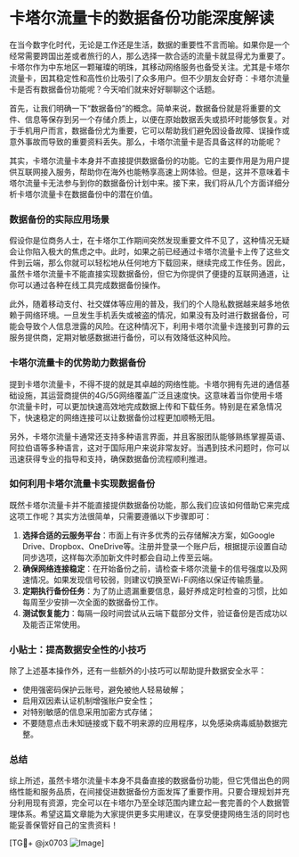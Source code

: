 # 卡塔尔流量卡的数据备份功能深度解读

在当今数字化时代，无论是工作还是生活，数据的重要性不言而喻。如果你是一个经常需要跨国出差或者旅行的人，那么选择一款合适的流量卡就显得尤为重要了。卡塔尔作为中东地区一颗璀璨的明珠，其移动网络服务也备受关注。尤其是卡塔尔流量卡，因其稳定性和高性价比吸引了众多用户。但不少朋友会好奇：卡塔尔流量卡是否有数据备份功能呢？今天咱们就来好好聊聊这个话题。

首先，让我们明确一下“数据备份”的概念。简单来说，数据备份就是将重要的文件、信息等保存到另一个存储介质上，以便在原始数据丢失或损坏时能够恢复。对于手机用户而言，数据备份尤为重要，它可以帮助我们避免因设备故障、误操作或意外事故而导致的重要资料丢失。那么，卡塔尔流量卡是否具备这样的功能呢？

其实，卡塔尔流量卡本身并不直接提供数据备份的功能。它的主要作用是为用户提供互联网接入服务，帮助你在海外也能畅享高速上网体验。但是，这并不意味着卡塔尔流量卡无法参与到你的数据备份计划中来。接下来，我们将从几个方面详细分析卡塔尔流量卡在数据备份中的潜在价值。

### 数据备份的实际应用场景

假设你是位商务人士，在卡塔尔工作期间突然发现重要文件不见了，这种情况无疑会让你陷入极大的焦虑之中。此时，如果之前已经通过卡塔尔流量卡上传了这些文件到云端，那么你就可以轻松地从任何地方下载回来，继续完成工作任务。因此，虽然卡塔尔流量卡不能直接实现数据备份，但它为你提供了便捷的互联网通道，让你可以通过各种在线工具完成数据备份操作。

此外，随着移动支付、社交媒体等应用的普及，我们的个人隐私数据越来越多地依赖于网络环境。一旦发生手机丢失或被盗的情况，如果没有及时进行数据备份，可能会导致个人信息泄露的风险。在这种情况下，利用卡塔尔流量卡连接到可靠的云服务提供商，定期对敏感数据进行备份，可以有效降低这种风险。

### 卡塔尔流量卡的优势助力数据备份

提到卡塔尔流量卡，不得不提的就是其卓越的网络性能。卡塔尔拥有先进的通信基础设施，其运营商提供的4G/5G网络覆盖广泛且速度快。这意味着当你使用卡塔尔流量卡时，可以更加快速高效地完成数据上传和下载任务。特别是在紧急情况下，快速稳定的网络连接可以让数据备份过程更加顺畅无阻。

另外，卡塔尔流量卡通常还支持多种语言界面，并且客服团队能够熟练掌握英语、阿拉伯语等多种语言，这对于国际用户来说非常友好。当遇到技术问题时，你可以迅速获得专业的指导和支持，确保数据备份流程顺利推进。

### 如何利用卡塔尔流量卡实现数据备份

既然卡塔尔流量卡并不能直接提供数据备份功能，那么我们应该如何借助它来完成这项工作呢？其实方法很简单，只需要遵循以下步骤即可：

1. **选择合适的云服务平台**：市面上有许多优秀的云存储解决方案，如Google Drive、Dropbox、OneDrive等。注册并登录一个账户后，根据提示设置自动同步选项，这样每次添加新文件时都会自动上传至云端。
2. **确保网络连接稳定**：在开始备份之前，请检查卡塔尔流量卡的信号强度以及网速情况。如果发现信号较弱，则建议切换至Wi-Fi网络以保证传输质量。
3. **定期执行备份任务**：为了防止遗漏重要信息，最好养成定时检查的习惯，比如每周至少安排一次全面的数据备份工作。
4. **测试恢复能力**：每隔一段时间尝试从云端下载部分文件，验证备份是否成功以及能否正常使用。

### 小贴士：提高数据安全性的小技巧

除了上述基本操作外，还有一些额外的小技巧可以帮助提升数据安全水平：

- 使用强密码保护云账号，避免被他人轻易破解；
- 启用双因素认证机制增强账户安全性；
- 对特别敏感的信息采用加密方式存储；
- 不要随意点击未知链接或下载不明来源的应用程序，以免感染病毒威胁数据完整。

### 总结

综上所述，虽然卡塔尔流量卡本身不具备直接的数据备份功能，但它凭借出色的网络性能和服务品质，在间接促进数据备份方面发挥了重要作用。只要合理规划并充分利用现有资源，完全可以在卡塔尔乃至全球范围内建立起一套完善的个人数据管理体系。希望这篇文章能为大家提供更多实用建议，在享受便捷网络生活的同时也能妥善保管好自己的宝贵资料！

[TG💪+ @jx0703 ![Image](https://github.com/user-attachments/assets/dbca1d08-cadb-493c-b0ec-ad6f7a83f270)]